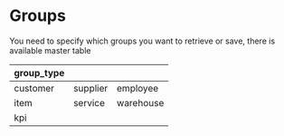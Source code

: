 # Groups

You need to specify which groups you want to retrieve or save, there is available master table

group_type | | |
--- | --- | --- |
customer | supplier | employee |
item | service | warehouse 
kpi | | |

